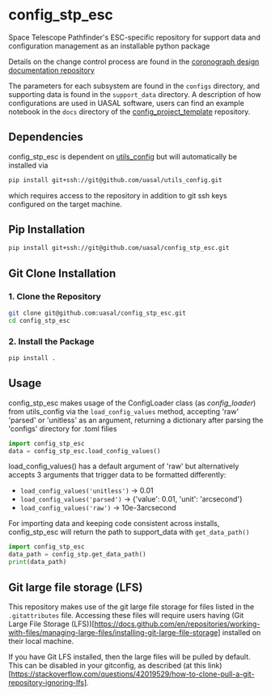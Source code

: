 # config_stp_esc

Space Telescope Pathfinder's ESC-specific repository for support data and configuration management as an installable python package 

Details on the change control process are found in the [coronograph design documentation repository](https://github.com/uasal/spacecoron_design_docs)

The parameters for each subsystem are found in the `configs` directory, and supporting data is found in the `support_data` directory.
A description of how configurations are used in UASAL software, users can find an example notebook in the `docs` directory of the  [config_project_template](https://github.com/uasal/config_project_template) repository. 
## Dependencies

config_stp_esc is dependent on [utils_config](https://github.com/uasal/utils_config) but will automatically be installed via 
```sh 
pip install git+ssh://git@github.com/uasal/utils_config.git
```

which requires access to the repository in addition to git ssh keys configured on the target machine.

## Pip Installation

```sh
pip install git+ssh://git@github.com/uasal/config_stp_esc.git
```

## Git Clone Installation

### **1. Clone the Repository**
```sh
git clone git@github.com:uasal/config_stp_esc.git
cd config_stp_esc
```

### **2. Install the Package**
```sh
pip install .
```

## Usage

config_stp_esc makes usage of the ConfigLoader class (as *config_loader*) from utils_config via the `load_config_values` method, accepting 'raw' 'parsed' or 'unitless' as an argument, returning a dictionary after parsing the 'configs' directory for .toml filies
```python
import config_stp_esc
data = config_stp_esc.load_config_values()
```

load_config_values() has a default argument of 'raw' but alternatively accepts 3 arguments that trigger data to be formatted differently: 
- `load_config_values('unitless')` -> 0.01
- `load_config_values('parsed')` -> {'value': 0.01, 'unit': 'arcsecond'}
- `load_config_values('raw')` -> 10e-3arcsecond

For importing data and keeping code consistent across installs, config_stp_esc will return the path to support_data with `get_data_path()`
```python
import config_stp_esc
data_path = config_stp.get_data_path()
print(data_path)
``` 

## Git large file storage (LFS)

This repository makes use of the git large file storage for files listed in the `.gitattributes` file.
Accessing these files will require users having (Git Large File Storage (LFS))[https://docs.github.com/en/repositories/working-with-files/managing-large-files/installing-git-large-file-storage] installed on their local machine.

If you have Git LFS installed, then the large files will be pulled by default.
This can be disabled in your gitconfig, as described (at this link)[https://stackoverflow.com/questions/42019529/how-to-clone-pull-a-git-repository-ignoring-lfs].
